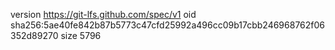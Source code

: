version https://git-lfs.github.com/spec/v1
oid sha256:5ae40fe842b87b5773c47cfd25992a496cc09b17cbb246968762f06352d89270
size 5796
